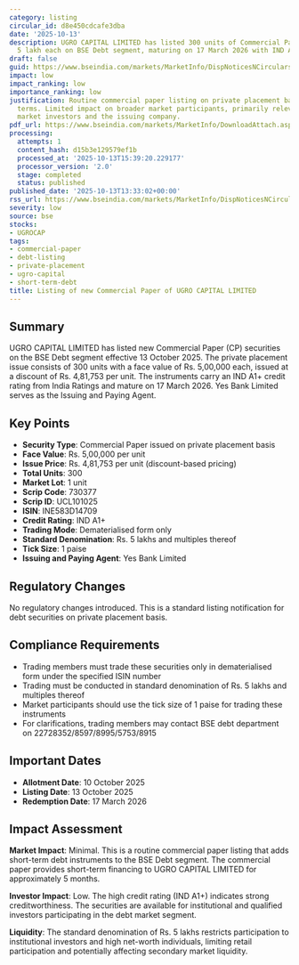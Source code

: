 ```yaml
---
category: listing
circular_id: d8e450cdcafe3dba
date: '2025-10-13'
description: UGRO CAPITAL LIMITED has listed 300 units of Commercial Paper worth Rs.
  5 lakh each on BSE Debt segment, maturing on 17 March 2026 with IND A1+ rating.
draft: false
guid: https://www.bseindia.com/markets/MarketInfo/DispNoticesNCirculars.aspx?Noticeid={782EEDB8-3A03-4DA8-A130-4A2C658C21C1}&noticeno=20251013-32&dt=10/13/2025&icount=32&totcount=62&flag=0
impact: low
impact_ranking: low
importance_ranking: low
justification: Routine commercial paper listing on private placement basis with standard
  terms. Limited impact on broader market participants, primarily relevant to debt
  market investors and the issuing company.
pdf_url: https://www.bseindia.com/markets/MarketInfo/DownloadAttach.aspx?id=20251013-32&attachedId=
processing:
  attempts: 1
  content_hash: d15b3e129579ef1b
  processed_at: '2025-10-13T15:39:20.229177'
  processor_version: '2.0'
  stage: completed
  status: published
published_date: '2025-10-13T13:33:02+00:00'
rss_url: https://www.bseindia.com/markets/MarketInfo/DispNoticesNCirculars.aspx?Noticeid={782EEDB8-3A03-4DA8-A130-4A2C658C21C1}&noticeno=20251013-32&dt=10/13/2025&icount=32&totcount=62&flag=0
severity: low
source: bse
stocks:
- UGROCAP
tags:
- commercial-paper
- debt-listing
- private-placement
- ugro-capital
- short-term-debt
title: Listing of new Commercial Paper of UGRO CAPITAL LIMITED
---
```


## Summary

UGRO CAPITAL LIMITED has listed new Commercial Paper (CP) securities on the BSE Debt segment effective 13 October 2025. The private placement issue consists of 300 units with a face value of Rs. 5,00,000 each, issued at a discount of Rs. 4,81,753 per unit. The instruments carry an IND A1+ credit rating from India Ratings and mature on 17 March 2026. Yes Bank Limited serves as the Issuing and Paying Agent.

## Key Points

- **Security Type**: Commercial Paper issued on private placement basis
- **Face Value**: Rs. 5,00,000 per unit
- **Issue Price**: Rs. 4,81,753 per unit (discount-based pricing)
- **Total Units**: 300
- **Market Lot**: 1 unit
- **Scrip Code**: 730377
- **Scrip ID**: UCL101025
- **ISIN**: INE583D14709
- **Credit Rating**: IND A1+
- **Trading Mode**: Dematerialised form only
- **Standard Denomination**: Rs. 5 lakhs and multiples thereof
- **Tick Size**: 1 paise
- **Issuing and Paying Agent**: Yes Bank Limited

## Regulatory Changes

No regulatory changes introduced. This is a standard listing notification for debt securities on private placement basis.

## Compliance Requirements

- Trading members must trade these securities only in dematerialised form under the specified ISIN number
- Trading must be conducted in standard denomination of Rs. 5 lakhs and multiples thereof
- Market participants should use the tick size of 1 paise for trading these instruments
- For clarifications, trading members may contact BSE debt department on 22728352/8597/8995/5753/8915

## Important Dates

- **Allotment Date**: 10 October 2025
- **Listing Date**: 13 October 2025
- **Redemption Date**: 17 March 2026

## Impact Assessment

**Market Impact**: Minimal. This is a routine commercial paper listing that adds short-term debt instruments to the BSE Debt segment. The commercial paper provides short-term financing to UGRO CAPITAL LIMITED for approximately 5 months.

**Investor Impact**: Low. The high credit rating (IND A1+) indicates strong creditworthiness. The securities are available for institutional and qualified investors participating in the debt market segment.

**Liquidity**: The standard denomination of Rs. 5 lakhs restricts participation to institutional investors and high net-worth individuals, limiting retail participation and potentially affecting secondary market liquidity.